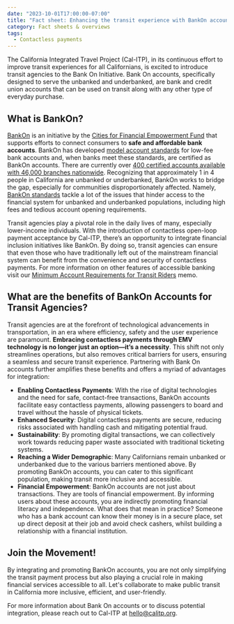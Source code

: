```yaml
---
date: "2023-10-01T17:00:00-07:00"
title: "Fact sheet: Enhancing the transit experience with BankOn accounts"
category: Fact sheets & overviews
tags:
  - Contactless payments
---
```


The California Integrated Travel Project (Cal-ITP), in its continuous effort to improve transit experiences for all Californians, is excited to introduce transit agencies to the Bank On Initiative. Bank On accounts, specifically designed to serve the unbanked and underbanked, are bank and credit union accounts that can be used on transit along with any other type of everyday purchase.

## What is BankOn?

[BankOn](https://joinbankon.org/) is an initiative by the [Cities for Financial Empowerment Fund](https://cfefund.org/) that supports efforts to connect consumers to **safe and affordable bank accounts**. BankOn has developed [model account standards](https://bankon.wpenginepowered.com/wp-content/uploads/2022/08/Bank-On-National-Account-Standards-2023-2024.pdf) for low-fee bank accounts and, when banks meet these standards, are certified as BankOn accounts. There are currently over [400 certified accounts available with 46,000 branches nationwide](https://joinbankon.org/accounts/). Recognizing that approximately 1 in 4 people in California are unbanked or underbanked, BankOn works to bridge the gap, especially for communities disproportionately affected. Namely, [BankOn standards](https://bankon.wpenginepowered.com/wp-content/uploads/2022/08/Bank-On-National-Account-Standards-2023-2024.pdf) tackle a lot of the issues that hinder access to the financial system for unbanked and underbanked populations, including high fees and tedious account opening requirements.

Transit agencies play a pivotal role in the daily lives of many, especially lower-income individuals. With the introduction of contactless open-loop payment acceptance by Cal-ITP, there’s an opportunity to integrate financial inclusion initiatives like BankOn. By doing so, transit agencies can ensure that even those who have traditionally left out of the mainstream financial system can benefit from the convenience and security of contactless payments. For more information on other features of accessible banking visit our [Minimum Account Requirements for Transit Riders](https://www.calitp.org/assets/Cal-ITP.Minimum.Account.Requirements.for.Transit.Riders.pdf) memo.

## What are the benefits of BankOn Accounts for Transit Agencies?

Transit agencies are at the forefront of technological advancements in transportation, in an era where efficiency, safety and the user experience are paramount. **Embracing contactless payments through EMV technology is no longer just an option—it’s a necessity**. This shift not only streamlines operations, but also removes critical barriers for users, ensuring a seamless and secure transit experience. Partnering with Bank On accounts further amplifies these benefits and offers a myriad of advantages for integration:

- **Enabling Contactless Payments**: With the rise of digital technologies and the need for safe, contact-free transactions, BankOn accounts facilitate easy contactless payments, allowing passengers to board and travel without the hassle of physical tickets.
- **Enhanced Security**: Digital contactless payments are secure, reducing risks associated with handling cash and mitigating potential fraud.
- **Sustainability**: By promoting digital transactions, we can collectively work towards reducing paper waste associated with traditional ticketing systems.
- **Reaching a Wider Demographic**: Many Californians remain unbanked or underbanked due to the various barriers mentioned above. By promoting BankOn accounts, you can cater to this significant population, making transit more inclusive and accessible.
- **Financial Empowerment**: BankOn accounts are not just about transactions. They are tools of financial empowerment. By informing users about these accounts, you are indirectly promoting financial literacy and independence. What does that mean in practice? Someone who has a bank account can know their money is in a secure place, set up direct deposit at their job and avoid check cashers, whilst building a relationship with a financial institution.

## Join the Movement!

By integrating and promoting BankOn accounts, you are not only simplifying the transit payment process but also playing a crucial role in making financial services accessible to all. Let's collaborate to make public transit in California more inclusive, efficient, and user-friendly.

For more information about Bank On accounts or to discuss potential integration, please reach
out to Cal-ITP at [hello@calitp.org](mailto:hello@calitp.org).
